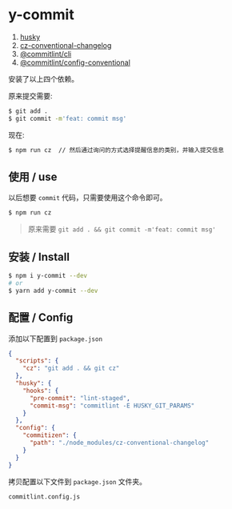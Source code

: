 # y-commit

1. [husky](https://www.npmjs.com/package/husky)
2. [cz-conventional-changelog](https://www.npmjs.com/package/cz-conventional-changelog)
3. [@commitlint/cli](https://www.npmjs.com/package/@commitlint/cli)
4. [@commitlint/config-conventional](https://www.npmjs.com/package/@commitlint/config-conventional)

安装了以上四个依赖。

原来提交需要:

```bash
$ git add .
$ git commit -m'feat: commit msg'
```

现在:

```bash
$ npm run cz  // 然后通过询问的方式选择提醒信息的类别，并输入提交信息
```

## 使用 / use

以后想要 `commit` 代码，只需要使用这个命令即可。

```bash
$ npm run cz
```

> 原来需要 `git add . && git commit -m'feat: commit msg'`

## 安装 / Install

```bash
$ npm i y-commit --dev
# or
$ yarn add y-commit --dev
```

## 配置 / Config

添加以下配置到 `package.json`

```json
{
  "scripts": {
    "cz": "git add . && git cz"
  },
  "husky": {
    "hooks": {
      "pre-commit": "lint-staged",
      "commit-msg": "commitlint -E HUSKY_GIT_PARAMS"
    }
  },
  "config": {
    "commitizen": {
      "path": "./node_modules/cz-conventional-changelog"
    }
  }
}
```

拷贝配置以下文件到 `package.json` 文件夹。

`commitlint.config.js`


